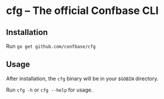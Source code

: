 # cfg – The official Confbase CLI

## Installation

Run `go get github.com/confbase/cfg`

## Usage

After installation, the `cfg` binary will be in your `$GOBIN` directory.

Run `cfg -h` or `cfg --help` for usage.

